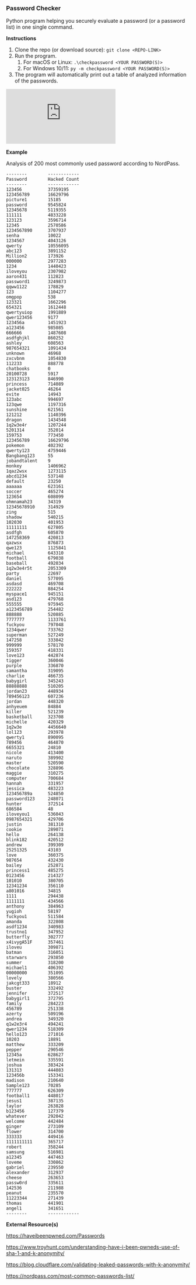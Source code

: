### Password Checker

Python program helping you securely evaluate a password (or a password list) in one single command.

**Instructions**

1. Clone the repo (or download source): `git clone <REPO-LINK>`
2. Run the program.
   1. For macOS or Linux: `.\checkpassword <YOUR PASSWORD(S)>`
   2. For Windows 10/11: `py -m checkpassword <YOUR PASSWORD(S)>`
3. The program will automatically print out a table of analyzed information of the passwords.   

<embed src="https://nordpass.com/json-data/top-worst-passwords/pdfs/worst-passwords-2020.pdf" type="application/pdf"/>

**Example**

Analysis of 200 most commonly used password according to NordPass.

````
--------        ------------
Password        Hacked Count
--------        ------------
123456          37359195    
123456789       16629796    
picture1        15185
password        9545824
12345678        5119355
111111          4833228
123123          3596714
12345           2570586
1234567890      3707937
senha           10022
1234567         4043126
qwerty          10556095
abc123          3891152
Million2        173926
000000          2977283
1234            1440423
iloveyou        2307982
aaron431        112823
password1       3249873
qqww1122        178829
123             1104277
omgpop          538
123321          1662296
654321          1612448
qwertyuiop      1991889
qwer123456      9177
123456a         1451923
a123456         985085
666666          1487608
asdfghjkl       860252
ashley          608563
987654321       1091434
unknown         46968
zxcvbnm         1054830
112233          888778
chatbooks       0
20100728        5917
123123123       846990
princess        714089
jacket025       46264
evite           14943
123abc          994697
123qwe          1197316
sunshine        621561
121212          1140396
dragon          1434548
1q2w3e4r        1207244
5201314         352014
159753          773450
123456789       16629796
pokemon         402392
qwerty123       4759446
Bangbang123     55
jobandtalent    9
monkey          1406962
1qaz2wsx        1273115
abcd1234        537148
default         23250
aaaaaa          623161
soccer          465274
123654          608099
ohmnamah23      34319
12345678910     314929
zing            515
shadow          540215
102030          401953
11111111        627805
asdfgh          605870
147258369       420813
qazwsx          876873
qwe123          1125841
michael         643310
football        679038
baseball        492034
1q2w3e4r5t      2053309
party           22697
daniel          577095
asdasd          469708
222222          884254
myspace1        945151
asd123          479768
555555          975945
a123456789      254482
888888          520885
7777777         1133761
fuckyou         797048
1234qwer        733762
superman        527249
147258          333842
999999          578170
159357          418331
love123         442874
tigger          360046
purple          336870
samantha        319095
charlie         466735
babygirl        345243
88888888        510205
jordan23        448934
789456123       607236
jordan          448320
anhyeuem        84884
killer          521239
basketball      323708
michelle        420329
1q2w3e          4456640
lol123          293978
qwerty1         890095
789456          464870
6655321         24810
nicole          413400
naruto          389902
master          520590
chocolate       328896
maggie          310275
computer        700684
hannah          331957
jessica         483223
123456789a      524850
password123     248071
hunter          372514
686584          48
iloveyou1       536043
0987654321      429706
justin          381310
cookie          289071
hello           264138
blink182        420512
andrew          399309
25251325        43103
love            360375
987654          432430
bailey          252871
princess1       485275
0123456         214327
101010          380705
12341234        356110
a801016         34815
1111            294438
1111111         434566
anthony         384963
yugioh          58197
fuckyou1        511584
amanda          322808
asdf1234        340983
trustno1        347952
butterfly       302777
x4ivygA51F      357461
iloveu          309871
batman          316051
starwars        293850
summer          318200
michael1        406392
00000000        351095
lovely          380566
jakcgt333       18912
buster          332492
jennifer        372517
babygirl1       372795
family          284223
456789          251338
azerty          509196
andrea          349320
q1w2e3r4        494241
qwer1234        518309
hello123        271016
10203           18891
matthew         333209
pepper          290546
12345a          628627
letmein         335591
joshua          383424
131313          444083
123456b         153341
madison         210640
Sample123       70285
777777          626309
football1       448017
jesus1          387135
taylor          263828
b123456         127379
whatever        292042
welcome         442484
ginger          273109
flower          314700
333333          449416
1111111111      365717
robert          358244
samsung         516981
a12345          447463
loveme          330862
gabriel         239550
alexander       312937
cheese          263653
passw0rd        335611
142536          211988
peanut          235570
11223344        271439
thomas          441901
angel1          341651
--------        ------------
````

**External Resource(s)**

https://haveibeenpwned.com/Passwords

https://www.troyhunt.com/understanding-have-i-been-pwneds-use-of-sha-1-and-k-anonymity/

https://blog.cloudflare.com/validating-leaked-passwords-with-k-anonymity/

https://nordpass.com/most-common-passwords-list/